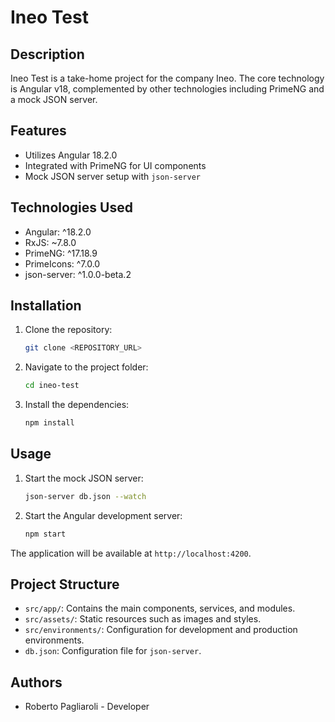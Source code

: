 # Ineo Test

## Description

Ineo Test is a take-home project for the company Ineo. The core technology is Angular v18, complemented by other technologies including PrimeNG and a mock JSON server.

## Features

- Utilizes Angular 18.2.0
- Integrated with PrimeNG for UI components
- Mock JSON server setup with `json-server`

## Technologies Used

- Angular: ^18.2.0
- RxJS: ~7.8.0
- PrimeNG: ^17.18.9
- PrimeIcons: ^7.0.0
- json-server: ^1.0.0-beta.2

## Installation

1. Clone the repository:
    ```bash
    git clone <REPOSITORY_URL>
    ```
2. Navigate to the project folder:
    ```bash
    cd ineo-test
    ```
3. Install the dependencies:
    ```bash
    npm install
    ```

## Usage

1. Start the mock JSON server:
    ```bash
    json-server db.json --watch
    ```
2. Start the Angular development server:
    ```bash
    npm start
    ```

The application will be available at `http://localhost:4200`.

## Project Structure

- `src/app/`: Contains the main components, services, and modules.
- `src/assets/`: Static resources such as images and styles.
- `src/environments/`: Configuration for development and production environments.
- `db.json`: Configuration file for `json-server`.

## Authors

- Roberto Pagliaroli - Developer
